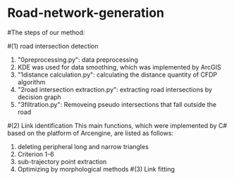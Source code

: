 # Road-network-generation

#The steps of our method:

#(1) road intersection detection 
1) "0preprocessing.py": data preprocessing 
2) KDE was used for data smoothing, which was implemented by ArcGIS
3) "1distance calculation.py": calculating the distance quantity of CFDP algorithm
4) "2road intersection extraction.py": extracting road intersections by decision graph
5) "3filtration.py": Removeing pseudo intersections that fall outside the road

#(2) Link identification
This main functions, which were implemented by C# based on the platform of Arcengine, are listed as follows: 
1) deleting peripheral long and narrow triangles
2) Criterion 1-6
3) sub-trajectory point extraction
4) Optimizing by morphological methods
#(3) Link fitting
